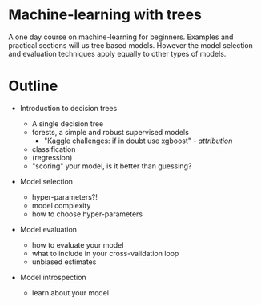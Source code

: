 # Machine-learning with trees

A one day course on machine-learning for beginners. Examples and practical
sections will us tree based models. However the model selection and
evaluation techniques apply equally to other types of models.

# Outline

* Introduction to decision trees
  - A single decision tree
  - forests, a simple and robust supervised models
    + "Kaggle challenges: if in doubt use xgboost" - _attribution_
  - classification
  - (regression)
  - "scoring" your model, is it better than guessing?

* Model selection
  - hyper-parameters?!
  - model complexity
  - how to choose hyper-parameters

* Model evaluation
  - how to evaluate your model
  - what to include in your cross-validation loop
  - unbiased estimates

* Model introspection
  - learn about your model
